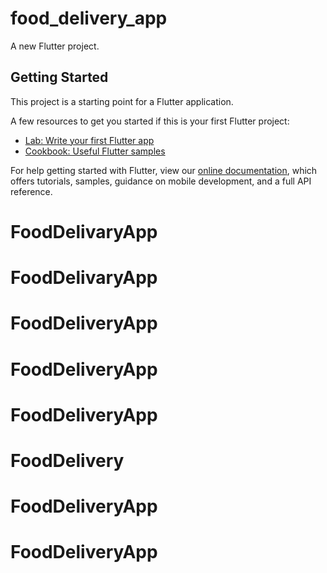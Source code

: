 # food_delivery_app

A new Flutter project.

## Getting Started

This project is a starting point for a Flutter application.

A few resources to get you started if this is your first Flutter project:

- [Lab: Write your first Flutter app](https://flutter.dev/docs/get-started/codelab)
- [Cookbook: Useful Flutter samples](https://flutter.dev/docs/cookbook)

For help getting started with Flutter, view our
[online documentation](https://flutter.dev/docs), which offers tutorials,
samples, guidance on mobile development, and a full API reference.
# FoodDelivaryApp
# FoodDelivaryApp
# FoodDeliveryApp
# FoodDeliveryApp
# FoodDeliveryApp
# FoodDelivery
# FoodDeliveryApp
# FoodDeliveryApp
